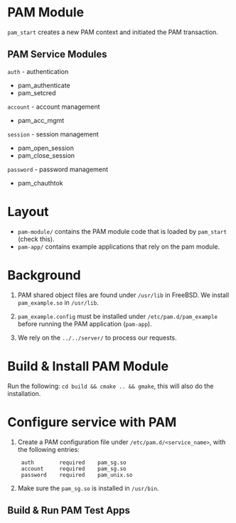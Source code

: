 # PAM Module

```pam_start``` creates a new PAM context and initiated the PAM transaction.

## PAM Service Modules

```auth``` - authentication
  
  * pam_authenticate
  * pam_setcred

```account``` - account management
  
  * pam_acc_mgmt

```session``` - session management

  * pam_open_session
  * pam_close_session

```password``` - password management

  * pam_chauthtok

# Layout
  * ```pam-module/``` contains the PAM module code that is loaded by ```pam_start``` (check this).
  * ```pam-app/``` contains example applications that rely on the pam module.

# Background
1.  PAM shared object files are found under ```/usr/lib``` in FreeBSD. We install ```pam_example.so``` in ```/usr/lib```.

2. ```pam_example.config``` must be installed under ```/etc/pam.d/pam_example``` before running the PAM application (```pam-app```).

3. We rely on the ```../../server/``` to process our requests.

# Build & Install PAM Module
Run the following: ```cd build && cmake .. && gmake```, this will also do the installation. 

# Configure service with PAM
1. Create a PAM configuration file under ```/etc/pam.d/<service_name>```, with the following entries:

        auth        required    pam_sg.so
        account     required    pam_sg.so
        password    required    pam_unix.so

2. Make sure the ```pam_sg.so``` is installed in ```/usr/bin```. 

## Build & Run PAM Test Apps

